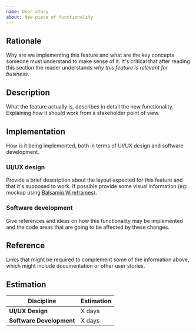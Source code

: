 ```yaml
---
name: User story
about: New piece of functionality
---
```


## Rationale

Why are we implementing this feature and what are the key concepts someone must understand to make sense of it.
It's critical that after reading this section the reader understands *why this feature is relevant for business*.

## Description

What the feature actually is, describes in detail the new functionality. Explaining how it should work from a stakeholder point of view.

## Implementation

How is it being implemented, both in terms of UI/UX design and software development.

### UI/UX design

Provide a brief description about the layout expected for this feature and that it's supposed to work.
If possible provide some visual information (eg: mockup using [Balsamiq Wireframes](https://balsamiq.com/wireframes/)).

### Software development

Give references and ideas on how this functionality may be implemented and the code areas that are going to be affected by these changes.

## Reference

Links that might be required to complement some of the information above, which might include documentation or other user stories.

## Estimation

| Discipline | Estimation |
| --- | --- |
| **UI/UX Design** | X days |
| **Software Development** | X days |
